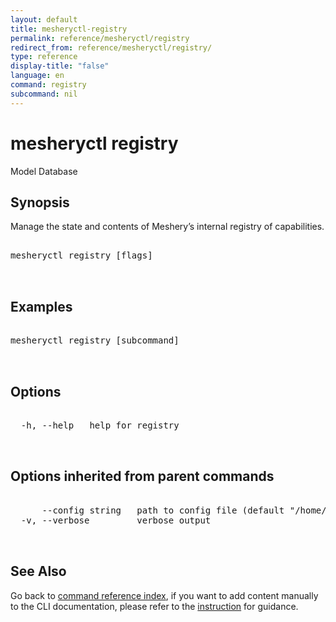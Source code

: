 ```yaml
---
layout: default
title: mesheryctl-registry
permalink: reference/mesheryctl/registry
redirect_from: reference/mesheryctl/registry/
type: reference
display-title: "false"
language: en
command: registry
subcommand: nil
---
```


# mesheryctl registry

Model Database

## Synopsis

Manage the state and contents of Meshery’s internal registry of capabilities.
<pre class='codeblock-pre'>
<div class='codeblock'>
mesheryctl registry [flags]

</div>
</pre> 

## Examples

<pre class='codeblock-pre'>
<div class='codeblock'>
mesheryctl registry [subcommand]

</div>
</pre> 

## Options

<pre class='codeblock-pre'>
<div class='codeblock'>
  -h, --help   help for registry

</div>
</pre>

## Options inherited from parent commands

<pre class='codeblock-pre'>
<div class='codeblock'>
      --config string   path to config file (default "/home/runner/.meshery/config.yaml")
  -v, --verbose         verbose output

</div>
</pre>

## See Also

Go back to [command reference index](/reference/mesheryctl/), if you want to add content manually to the CLI documentation, please refer to the [instruction](/project/contributing/contributing-cli#preserving-manually-added-documentation) for guidance.
